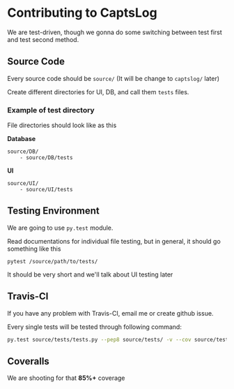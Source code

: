 # Contributing to CaptsLog

We are test-driven, though we gonna do some switching between test first and test second method.

## Source Code

Every source code should be `source/` (It will be change to `captslog/` later)

Create different directories for UI, DB, and call them `tests` files.

### Example of test directory

File directories should look like as this

**Database**
```
source/DB/
    - source/DB/tests
```

**UI**
```
source/UI/
    - source/UI/tests
```

## Testing Environment

We are going to use `py.test` module.

Read documentations for individual file testing, but in general, it should go something like this

```
pytest /source/path/to/tests/
```

It should be very short and we'll talk about UI testing later

## Travis-CI

If you have any problem with Travis-CI, email me or create github issue.

Every single tests will be tested through following command:

```bash
py.test source/tests/tests.py --pep8 source/tests/ -v --cov source/tests/ --cov-report term-missing
```

## Coveralls

We are shooting for that **85%+** coverage
